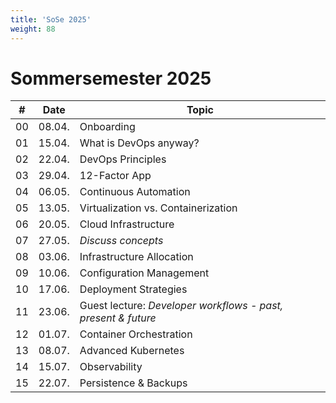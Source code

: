 ```yaml
---
title: 'SoSe 2025'
weight: 88
---
```



# Sommersemester 2025

| #  | Date   | Topic                                                         |
|----|--------|---------------------------------------------------------------|
| 00 | 08.04. | Onboarding                                                    |
| 01 | 15.04. | What is DevOps anyway?                                        |
| 02 | 22.04. | DevOps Principles                                             |
| 03 | 29.04. | 12-Factor App                                                 |
| 04 | 06.05. | Continuous Automation                                         |
| 05 | 13.05. | Virtualization vs. Containerization                           |
| 06 | 20.05. | Cloud Infrastructure                                          |
| 07 | 27.05. | *Discuss concepts*                                            |
| 08 | 03.06. | Infrastructure Allocation                                     |
| 09 | 10.06. | Configuration Management                                      |
| 10 | 17.06. | Deployment Strategies                                         |
| 11 | 23.06. | Guest lecture: *Developer workflows - past, present & future* |
| 12 | 01.07. | Container Orchestration                                       |
| 13 | 08.07. | Advanced Kubernetes                                           |
| 14 | 15.07. | Observability                                                 |
| 15 | 22.07. | Persistence & Backups                                         |
